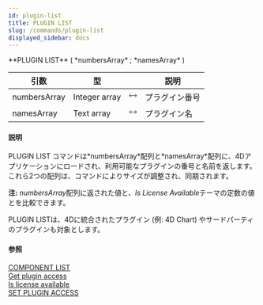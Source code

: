 ```yaml
---
id: plugin-list
title: PLUGIN LIST
slug: /commands/plugin-list
displayed_sidebar: docs
---
```


<!--REF #_command_.PLUGIN LIST.Syntax-->**PLUGIN LIST** ( *numbersArray* ; *namesArray* )<!-- END REF-->
<!--REF #_command_.PLUGIN LIST.Params-->
| 引数 | 型 |  | 説明 |
| --- | --- | --- | --- |
| numbersArray | Integer array | &#x1F858; | プラグイン番号 |
| namesArray | Text array | &#x1F858; | プラグイン名 |

<!-- END REF-->

#### 説明 

<!--REF #_command_.PLUGIN LIST.Summary-->PLUGIN LIST コマンドは*numbersArray*配列と*namesArray*配列に、4Dアプリケーションにロードされ、利用可能なプラグインの番号と名前を返します。<!-- END REF-->これら2つの配列は、コマンドによりサイズが調整され、同期されます。

**注:** *numbersArray*配列に返された値と、*Is License Available*テーマの定数の値とを比較できます。

PLUGIN LISTは、4Dに統合されたプラグイン (例: 4D Chart) やサードパーティのプラグインも対象とします。

#### 参照 

[COMPONENT LIST](component-list.md)  
[Get plugin access](get-plugin-access.md)  
[Is license available](is-license-available.md)  
[SET PLUGIN ACCESS](set-plugin-access.md)  